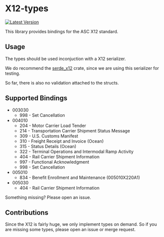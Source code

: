 # X12-types
[![Latest Version](https://img.shields.io/crates/v/x12-types.svg)](https://crates.io/crates/x12-types)

This library provides bindings for the ASC X12 standard.

## Usage

The types should be used inconjuction with a X12 serializer.

We do recommend the [serde_x12](https://crates.io/crates/serde_x12) crate, since we are using this serializer for testing.

So far, there is also no validation attached to the structs.

## Supported Bindings

* 003030
  * 998 - Set Cancellation
* 004010
  * 204 - Motor Carrier Load Tender
  * 214 - Transportation Carrier Shipment Status Message
  * 309 - U.S. Customs Manifest
  * 310 - Freight Receipt and Invoice (Ocean)
  * 315 - Status Details (Ocean)
  * 322 - Terminal Operations and Intermodal Ramp Activity
  * 404 - Rail Carrier Shipment Information
  * 997 - Functional Acknowledgment
  * 998 - Set Cancellation
* 005010
  * 834 - Benefit Enrollment and Maintenance (005010X220A1)
* 005030
  * 404 - Rail Carrier Shipment Information

Something missing? Please open an issue.

## Contributions

Since the X12 is fairly huge, we only implement types on demand. So if you are missing some types, please open an issue or merge request.
